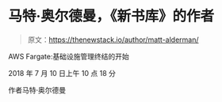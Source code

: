 # 马特·奥尔德曼，《新书库》的作者

> 原文：<https://thenewstack.io/author/matt-alderman/>

AWS Fargate:基础设施管理终结的开始

2018 年 7 月 10 日上午 10 点 18 分

作者马特·奥尔德曼
